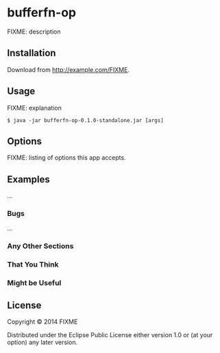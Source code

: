 # bufferfn-op

FIXME: description

## Installation

Download from http://example.com/FIXME.

## Usage

FIXME: explanation

    $ java -jar bufferfn-op-0.1.0-standalone.jar [args]

## Options

FIXME: listing of options this app accepts.

## Examples

...

### Bugs

...

### Any Other Sections
### That You Think
### Might be Useful

## License

Copyright © 2014 FIXME

Distributed under the Eclipse Public License either version 1.0 or (at
your option) any later version.
